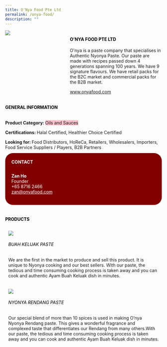 ```yaml
--- 
title: O'Nya Food Pte Ltd 
permalink: /onya-food/ 
description: ""
--- 
```

<div class="flex-paragraph"> 
<p style="text-transform: uppercase">
</p> 
</div> 
<div style="display: flex; flex-wrap: wrap;" class="flex-container"> 
<div style="flex: 1 1 40%; display: block;" class="card sgds">
<img src="https://drive.google.com/uc?export=download&amp;id=1G6h0-5M5FGZ2m-nB_yiQIVgpZzxqf7dU">
</div> 
<div style="flex: 1 1 58%; display: block; margin-left: 3px" class="card-sgds"> 
<h4 style="text-transform: uppercase; color: black;">
<b>O'Nya Food Pte Ltd
</b>
</h4> 
<p>O'nya is a paste company that specialises in Authentic Nyonya Paste. Our paste are made with recipes passed down 4 generations spanning 100 years. We have 9 signature flavours. We have retail packs for the B2C market and commercial packs for the B2B market.
</p> 
<p>
<a target="_blank" href="https://www.onyafood.com">www.onyafood.com
</a>
</p> 
</div> 
</div> 
<h4 style="text-transform: uppercase; color: black;">
<b>General Information
</b>
</h4> 
<div style="display: flex; flex-wrap: wrap;" class="flex-container"> 
<div style="flex: 1 1 65%; display: block; align-self: stretch" class="card sgds"> 
<div class="flex-paragraph"> 
<p>
<b>Product Category: 
</b>
<span style="background-color: pink; border-radius: 10 px;">Oils and Sauces
</span>
</p> 
<p>
<b>Certifications: 
</b>Halal Certified, Healthier Choice Certified
</p> 
<p style="margin-bottom: 10px;">
<b>Looking for: 
</b>Food Distributors, HoReCa, Retailers, Wholesalers, Importers, Food Service Suppliers / Players, B2B Partners
</p> 
</div> 
</div> 
<div style="flex: 1 1 35%; padding: 10px; display: block; background-color: maroon; border-radius: 25px; align-self: center;" class="card sgds"> 
<h4 style="color: white; margin-top: 10px; margin-left: 10px;">CONTACT
</h4> 
<div class="flex-paragraph"> 
<p style="padding: 10px; color: white;"> 
<b>Zan Ho
</b>
<br>Founder
<br>+65 8716 2466
<br> 
<a style="color: white;" href="zan@onyafood.com">zan@onyafood.com
</a> 
</p> 
</div> 
</div> 
</div> 
<br> 
<h4 style="text-transform: uppercase; color: black;">
<b>products
</b>
</h4> 
<div style="display: flex; flex-wrap: wrap;"> 
<div style="flex: 1 1 47%; margin: 10px; display: block;" class="card sgds"> 
<div style="display: block;" class="flex-image">
<img src="https://drive.google.com/uc?export=download&amp;id=1A4AQIcdJixwb6fVMWh9er3jWAsrRMdqK">
</div> 
<div class="flex-paragraph"> 
<h6 style="text-transform: uppercase; color: black;">Buah Keluak Paste
</h6> 
<p>We are the first in the market to produce and sell this product. It is unique to Nyonya cooking and our best sellers. With our paste, the tedious and time consuming cooking process is taken away and you can cook and authentic Ayam Buah Keluak dish in minutes.
</p> 
</div> 
</div> 
<div style="flex: 1 1 47%; margin: 10px; display: block;" class="card sgds"> 
<div style="display: block;" class="flex-image">
<img src="https://drive.google.com/uc?export=download&amp;id=1JZpZ0Gg_rxEu5QjPfJJ4We9ZoMZPIOVb">
</div> 
<div class="flex-paragraph"> 
<h6 style="text-transform: uppercase; color: black;">Nyonya Rendang Paste
</h6> 
<p>Our special blend of more than 10 spices is used in making O’nya Nyonya Rendang paste. This gives a wonderful fragrance and complexed taste that differentiates our Rendang from many others.With our paste, the tedious and time consuming cooking process is taken away and you can cook and authentic Ayam Buah Keluak dish in minutes.
</p> 
</div> 
</div>
</div>